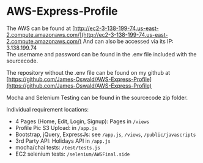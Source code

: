 # AWS-Express-Profile

The AWS can be found at [http://ec2-3-138-199-74.us-east-2.compute.amazonaws.com/](http://ec2-3-138-199-74.us-east-2.compute.amazonaws.com/)
And can also be accessed via its IP: 3.138.199.74  
The username and password can be found in the .env file included with the sourcecode. 

The repository without the .env file can be found on my github at  
[https://github.com/James-Oswald/AWS-Express-Profile](https://github.com/James-Oswald/AWS-Express-Profile)

Mocha and Selenium Testing can be found in the sourcecode zip folder.

Individual requirement locations:
* 4 Pages (Home, Edit, Login, Signup): Pages in `/views` 
* Profile Pic S3 Upload: in `/app.js`
* Bootstrap, jQuery, ExpressJs: see `/app.js`, `/views`, `/public/javascripts`
* 3rd Party API: Holidays API in `/app.js`
* mocha/chai tests: `/test/tests.js`
* EC2 selenium tests: `/selenium/AWSFinal.side`


